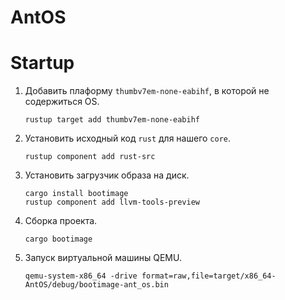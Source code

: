 # AntOS

# Startup
1) Добавить плаформу `thumbv7em-none-eabihf`, в которой не содержиться OS.
   ```command_line
   rustup target add thumbv7em-none-eabihf
   ```
2) Установить исходный код `rust` для нашего `core`.
   ```command_line
   rustup component add rust-src
   ```
3) Установить загрузчик образа на диск.
   ```command_line
   cargo install bootimage
   rustup component add llvm-tools-preview
   ```
4) Сборка проекта.
   ```command_line
   cargo bootimage
   ```
5) Запуск виртуальной машины QEMU.
   ```command_line
   qemu-system-x86_64 -drive format=raw,file=target/x86_64-AntOS/debug/bootimage-ant_os.bin  
   ``` 
   